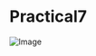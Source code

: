# Practical7
![Image](https://github.com/user-attachments/assets/d61d8aba-bb3d-4f05-9c3b-1bc01f96d21d)
